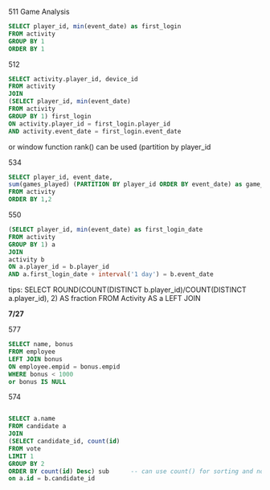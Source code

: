 511 Game Analysis

```sql
SELECT player_id, min(event_date) as first_login
FROM activity
GROUP BY 1
ORDER BY 1
```


512

```sql
SELECT activity.player_id, device_id
FROM activity
JOIN
(SELECT player_id, min(event_date)
FROM activity
GROUP BY 1) first_login
ON activity.player_id = first_login.player_id
AND activity.event_date = first_login.event_date
```
 or window function rank() can be used  (partition by player_id
 
 
 534
 
 ```sql
 SELECT player_id, event_date,
 sum(games_played) (PARTITION BY player_id ORDER BY event_date) as game_played_so_far
 FROM activity
 ORDER BY 1,2
 
 ```
 
  550
 
 ```sql
 (SELECT player_id, min(event_date) as first_login_date 
 FROM activity
 GROUP BY 1) a
 JOIN
 activity b
 ON a.player_id = b.player_id
 AND a.first_login_date + interval('1 day') = b.event_date
 ```
 
 tips:
 SELECT ROUND(COUNT(DISTINCT b.player_id)/COUNT(DISTINCT a.player_id), 2) AS fraction FROM Activity AS a
LEFT JOIN

 
 
 **7/27**
 
 
 577
 
 ```sql
 SELECT name, bonus
 FROM employee
 LEFT JOIN bonus
 ON employee.empid = bonus.empid
 WHERE bonus < 1000
 or bonus IS NULL
 
 
 ```
 
 
 574
 ```sql

SELECT a.name
FROM candidate a
JOIN
(SELECT candidate_id, count(id)
FROM vote
LIMIT 1
GROUP BY 2
ORDER BY count(id) Desc) sub      -- can use count() for sorting and not select count(id)
on a.id = b.candidate_id
```
